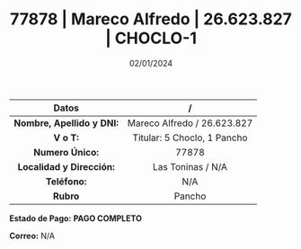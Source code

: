 ﻿---
title: 77878 | Mareco Alfredo | 26.623.827 | CHOCLO-1
date: 02/01/2024
draft: false
tags: ['toninas', 'titular', 'choclo']
---

|          **Datos**          |  /  |
|:---------------------------:|:---:|
| **Nombre, Apellido y DNI:** | Mareco Alfredo / 26.623.827 |
|          **V o T:**         | Titular: 5 Choclo, 1 Pancho |
|      **Numero Único:**      | 77878 |
|  **Localidad y Dirección:** | Las Toninas / N/A |
|        **Teléfono:**        | N/A |
|          **Rubro**          | Pancho |

**Estado de Pago:** **PAGO COMPLETO**

**Correo:** N/A
